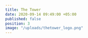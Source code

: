 ```yaml
---
title: The Tower
date: 2020-09-14 09:49:00 +05:00
published: false
position: 3
image: "/uploads/thetower_logo.png"
---
```


